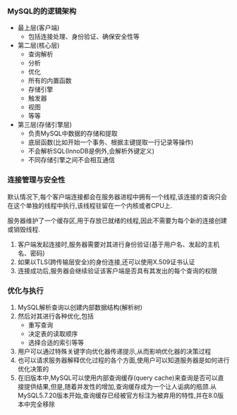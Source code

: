 ### MySQL的的逻辑架构
* 最上层(客户端)
  * 包括连接处理、身份验证、确保安全性等
* 第二层(核心层)
  * 查询解析
  * 分析
  * 优化
  * 所有的内置函数
  * 存储引擎
  * 触发器
  * 视图
  * 等等
* 第三层(存储引擎层)
  * 负责MySQL中数据的存储和提取
  * 底层函数(比如开始一个事务、根据主键提取一行记录等操作)
  * 不会解析SQL(InnoDB是例外,会解析外键定义)
  * 不同存储引擎之间不会相互通信
### 连接管理与安全性
默认情况下,每个客户端连接都会在服务器进程中拥有一个线程,该连接的查询只会在这个单独的线程中执行,该线程驻留在一个内核或者CPU上.

服务器维护了一个缓存区,用于存放已就绪的线程,因此不需要为每个新的连接创建或销毁线程.

1) 客户端发起连接时,服务器需要对其进行身份验证(基于用户名、发起的主机名、密码)
2) 如果以TLS(跨传输层安全)的身份连接,还可以使用X.509证书认证
3) 连接成功后,服务器会继续验证该客户端是否具有其发出的每个查询的权限

### 优化与执行
1) MySQL解析查询以创建内部数据结构(解析树)
2) 然后对其进行各种优化,包括
   * 重写查询
   * 决定表的读取顺序
   * 选择合适的索引等等
3) 用户可以通过特殊关键字向优化器传递提示,从而影响优化器的决策过程
4) 也可以请求服务器解释优化过程的各个方面,使用户可以知道服务器是如何进行优化决策的
5) 在旧版本中,MySQL可以使用内部查询缓存(query cache)来查询是否可以直接提供结果,但是,随着并发性的增加,查询缓存成为一个让人诟病的瓶颈.从MySQL5.7.20版本开始,查询缓存已经被官方标注为被弃用的特性,并在8.0版本中完全移除